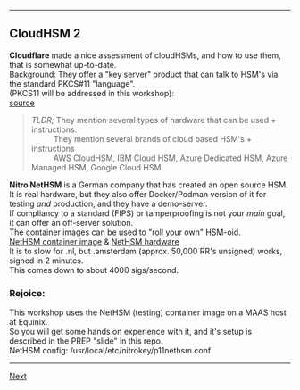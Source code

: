 ----------------------
## CloudHSM 2
**Cloudflare** made a nice assessment of cloudHSMs, and how to use them,
that is somewhat up-to-date.  
Background: They offer a "key server" product that can talk to HSM's via the
standard PKCS#11 "language".  
(PKCS11 will be addressed in this workshop):  
[source](https://developers.cloudflare.com/ssl/keyless-ssl/hardware-security-modules)
>*TLDR;* They mention several types of hardware that can be used + instructions.  
>          They mention several brands of cloud based HSM\'s + instructions  
>          AWS CloudHSM, IBM Cloud HSM, Azure Dedicated HSM, Azure Managed HSM, Google Cloud HSM

**Nitro NetHSM** is a German company that has created an open source HSM.  
It is real hardware, but they also offer Docker/Podman version of it for testing *and* production, and they have a demo-server.  
If compliancy to a standard (FIPS) or tamperproofing is not your *main* goal, it can offer an off-server
solution.  
The container images can be used to "roll your own" HSM-oid.  
[NetHSM container image](https://hub.docker.com/r/nitrokey/nethsm) &
[NetHSM hardware](https://www.nitrokey.com/products/nethsm)  
It is to slow for .nl, but .amsterdam (approx. 50,000 RR's unsigned) works, signed in 2 minutes.  
This comes down to about 4000 sigs/second.  


### Rejoice:
This workshop uses the NetHSM (testing) container image on a MAAS host at Equinix.  
So you will get some hands on experience with it, and it's setup is described in the PREP "slide" in this repo.  
NetHSM config: /usr/local/etc/nitrokey/p11nethsm.conf

-------------------
[Next](https://github.com/niek-sidn/hsm_workshop_nethsm/blob/main/Slide14.md)
